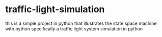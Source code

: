 # traffic-light-simulation
this is a simple project in python that illustrates the state space machine with python specifically a traffic light system simulation in python
